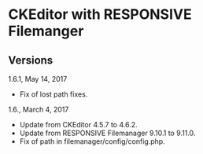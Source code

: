 CKEditor with RESPONSIVE Filemanger 
===================================

Versions
--------

1.6.1, May 14, 2017
- Fix of lost path fixes.

1.6., March 4, 2017
- Update from CKEditor 4.5.7 to 4.6.2.
- Update from RESPONSIVE Filemanager 9.10.1 to 9.11.0.
- Fix of path in filemanager/config/config.php.

